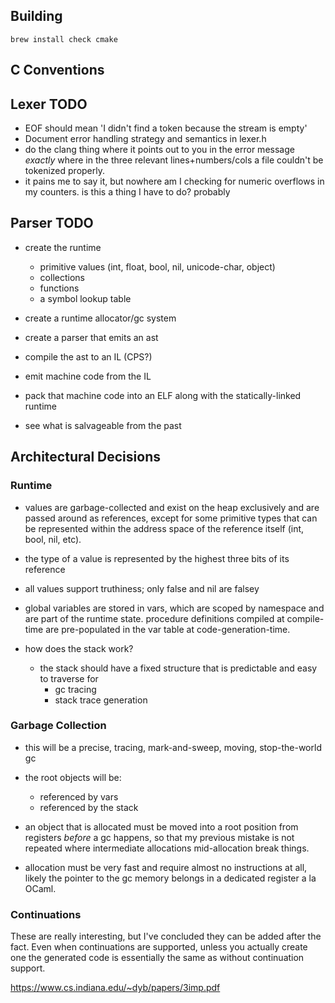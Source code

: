 ## Building

```
brew install check cmake
```

## C Conventions

## Lexer TODO
* EOF should mean 'I didn't find a token because the stream is empty'
* Document error handling strategy and semantics in lexer.h
* do the clang thing where it points out to you in the error message *exactly* 
  where in the three relevant lines+numbers/cols a file couldn't be tokenized 
  properly.
* it pains me to say it, but nowhere am I checking for numeric overflows in 
  my counters. is this a thing I have to do? probably

## Parser TODO
* create the runtime 
  - primitive values (int, float, bool, nil, unicode-char, object)
  - collections
  - functions
  - a symbol lookup table
* create a runtime allocator/gc system
* create a parser that emits an ast 
* compile the ast to an IL (CPS?)
* emit machine code from the IL
* pack that machine code into an ELF along with the statically-linked runtime


* see what is salvageable from the past


## Architectural Decisions

### Runtime
- values are garbage-collected and exist on the heap exclusively and are passed 
  around as references, except for some primitive types that can be represented 
  within the address space of the reference itself (int, bool, nil, etc).
  
- the type of a value is represented by the highest three bits of its reference

- all values support truthiness; only false and nil are falsey

- global variables are stored in vars, which are scoped by namespace and are part 
  of the runtime state. procedure definitions compiled at compile-time are 
  pre-populated in the var table at code-generation-time.
  
- how does the stack work?
  - the stack should have a fixed structure that is predictable and easy to traverse for
    - gc tracing
    - stack trace generation

### Garbage Collection

- this will be a precise, tracing, mark-and-sweep, moving, stop-the-world gc

- the root objects will be:
    - referenced by vars
    - referenced by the stack
    
- an object that is allocated must be moved into a root position from registers
  _before_ a gc happens, so that my previous mistake is not repeated where 
  intermediate allocations mid-allocation break things.
  
- allocation must be very fast and require almost no instructions at all, likely
  the pointer to the gc memory belongs in a dedicated register a la OCaml.
  
### Continuations
These are really interesting, but I've concluded they can be added after the fact.
Even when continuations are supported, unless you actually create one the generated
code is essentially the same as without continuation support.

https://www.cs.indiana.edu/~dyb/papers/3imp.pdf

